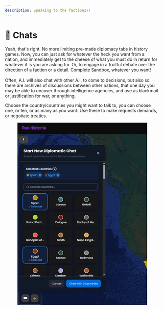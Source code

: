 ```yaml
---
description: Speaking to the factions?!
---
```


# 🎩 Chats

Yeah, that's right. No more limiting pre-made diplomacy tabs in history games. Now, you can just ask for whatever the heck you want from a nation, and immediately get to the cheese of what you must do in return for whatever it is you are asking for. Or, to engage in a fruitful debate over the direction of a faction or a detail. Complete Sandbox, whatever you want!\
\
Often, A.I. will also chat with other A.I. to come to decisions, but also so there are archives of discussions between other nations, that one day you may be able to uncover through intelligence agencies, and use as blackmail or justification for war, or anything.

Choose the country/countries you might want to talk to, you can choose one, or ten, or as many as you want. Use these to make requests demands, or negotiate treaties.

<figure><img src="../.gitbook/assets/chatspaxpax.png" alt=""><figcaption></figcaption></figure>
